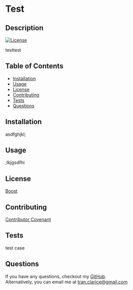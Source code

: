 # Test

## Description

[![License](https://img.shields.io/badge/License-Boost_1.0-lightblue.svg)](https://choosealicense.com/licenses//)

testtest

## Table of Contents

- [Installation](#installation)
- [Usage](#usage)
- [License](#license)
- [Contributing](#contributing)
- [Tests](#tests)
- [Questions](#questions)

## Installation

asdfghjkl;

## Usage

;lkjgsdfhi



## License

[Boost](https://choosealicense.com/licenses/bsl-1.0/)

## Contributing

[Contributor Covenant](https://www.contributor-covenant.org/)

## Tests

test case

## Questions
If you have any questions, checkout my [GitHub](https://github.com/claricetran). <br/>
Alternatively, you can email me at <tran.clarice@gmail.com>

